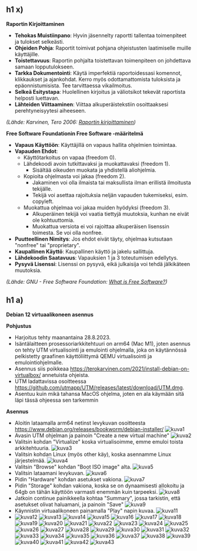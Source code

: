 ## h1 x)

**Raportin Kirjoittaminen**

-   **Tehokas Muistiinpano**: Hyvin jäsennelty raportti tallentaa toimenpiteet ja tulokset selkeästi.
-   **Ohjeiden Pohja**: Raportit toimivat pohjana ohjeistusten laatimiselle muille käyttäjille.
-   **Toistettavuus**: Raportin pohjalta toistettavan toimenpiteen on johdettava samaan lopputulokseen.
-   **Tarkka Dokumentointi**: Käytä imperfektiä raportoidessasi komennot, klikkaukset ja ajankohdat. Kerro myös odottamattomista tuloksista ja epäonnistumisista. Tee tarvittaessa vikailmoitus.
-   **Selkeä Esitystapa**: Huolellinen kirjoitus ja väliotsikot tekevät raportista helposti luettavan.
-   **Lähteiden Viittaaminen**: Viittaa alkuperäistekstiin osoittaaksesi perehtyneisyytesi aiheeseen.

_(Lähde: Karvinen, Tero 2006: [Raportin kirjoittaminen](https://terokarvinen.com/2006/raportin-kirjoittaminen-4/))_

**Free Software Foundationin Free Software -määritelmä**

-   **Vapaus Käyttöön**: Käyttäjillä on vapaus hallita ohjelmien toimintaa.
-   **Vapauden Ehdot**:
    -   Käyttötarkoitus on vapaa (freedom 0).
    -   Lähdekoodi avoin tutkittavaksi ja muokattavaksi (freedom 1).
        -   Sisältää oikeuden muokata ja yhdistellä aliohjelmia.
    -   Kopioita ohjelmasta voi jakaa (freedom 2).
        -   Jakaminen voi olla ilmaista tai maksullista ilman erillistä ilmoitusta tekijälle.
        -   Tekijä voi asettaa rajoituksia neljän vapauden tukemiseksi, esim. copyleft.
    -   Muokattua ohjelmaa voi jakaa muiden hyödyksi (freedom 3).
        -   Alkuperäinen tekijä voi vaatia tiettyjä muutoksia, kunhan ne eivät ole kohtuuttomia.
        -   Muokattua versiota ei voi rajoittaa alkuperäisen lisenssin toimesta. Se voi olla nonfree.
-   **Puutteellinen Nimitys**: Jos ehdot eivät täyty, ohjelmaa kutsutaan "nonfree" tai "proprietary".
-   **Kaupallinen Käyttö**: Kaupallinen käyttö ja jakelu sallittuja.
-   **Lähdekoodin Saatavuus**: Vapauksien 1 ja 3 toteutumisen edellytys.
-   **Pysyvä Lisenssi**: Lisenssi on pysyvä, eikä julkaisija voi tehdä jälkikäteen muutoksia.

_(Lähde: GNU - Free Software Foundation: [What is Free Software?](https://www.gnu.org/philosophy/free-sw.html))_

## h1 a)

**Debian 12 virtuaalikoneen asennus**

**Pohjustus**

-   Harjoitus tehty maanantaina 28.8.2023.
-   Isäntälaitteen prosessoriarkkitehtuuri on arm64 (Mac M1), joten asennus on tehty UTM virtualisointi ja emulointi ohjelmalla, joka on käytännössä pelkistetty graafinen käyttöliittymä QEMU virtualisointi ja emulointiohjelmalle.
-   Asennus siis poikkeaa https://terokarvinen.com/2021/install-debian-on-virtualbox/ annetuista ohjeista.
-   UTM ladattavissa osoitteessa https://github.com/utmapp/UTM/releases/latest/download/UTM.dmg.
-   Asentuu kuin mikä tahansa MacOS ohjelma, joten en ala käymään sitä läpi tässä ohjeessa sen tarkemmin

**Asennus**

-   Aloitin lataamalla arm64 netinst levykuvan osoitteesta https://www.debian.org/releases/bookworm/debian-installer/
    ![kuva1](/kuvat/h1/1.png)
-   Avasin UTM ohjelman ja painoin "Create a new virtual machine"
    ![kuva2](/kuvat/h1/2.png)
-   Valitsin kohdan "Virtualize" koska virtualisoimme, emme emuloi toista arkkitehtuuria.
    ![kuva3](/kuvat/h1/3.png)
-   Valitsin kohdan Linux (myös other käy), koska asennamme Linux järjestelmää.
    ![kuva4](/kuvat/h1/4.png)
-   Valitsin "Browse" kohdan "Boot ISO image" alta.
    ![kuva5](/kuvat/h1/5.png)
-   Valitsin lataamani levykuvan.
    ![kuva6](/kuvat/h1/6.png)
-   Pidin "Hardware" kohdan asetukset vakiona.
    ![kuva7](/kuvat/h1/7.png)
-   Pidin "Storage" kohdan vakiona, koska se on dynaamisesti allokoitu ja 64gb on tähän käyttöön varmasti enemmän kuin tarpeeksi.
    ![kuva8](/kuvat/h1/h8.png)
-   Jatkoin continue painikkeella kohtaa "Summary", jossa tarkistin, että asetukset olivat haluamani, ja painoin "Save"
    ![kuva9](/kuvat/h1/9.png)
-   Käynnistin virtuaalikoneen painamalla "Play" napin kuvaa.
    ![kuva11](/kuvat/h1/11.png)
-   ![kuva12](/kuvat/h1/12.png)
    ![kuva13](/kuvat/h1/13.png)
    ![kuva14](/kuvat/h1/14.png)
    ![kuva15](/kuvat/h1/15.png)
    ![kuva16](/kuvat/h1/16.png)
    ![kuva17](/kuvat/h1/17.png)
    ![kuva18](/kuvat/h1/18.png)
    ![kuva19](/kuvat/h1/19.png)
    ![kuva20](/kuvat/h1/20.png)
    ![kuva21](/kuvat/h1/21.png)
    ![kuva22](/kuvat/h1/22.png)
    ![kuva23](/kuvat/h1/23.png)
    ![kuva24](/kuvat/h1/24.png)
    ![kuva25](/kuvat/h1/25.png)
    ![kuva26](/kuvat/h1/26.png)
    ![kuva27](/kuvat/h1/27.png)
    ![kuva28](/kuvat/h1/28.png)
    ![kuva29](/kuvat/h1/29.png)
    ![kuva30](/kuvat/h1/30.png)
    ![kuva31](/kuvat/h1/31.png)
    ![kuva32](/kuvat/h1/32.png)
    ![kuva33](/kuvat/h1/33.png)
    ![kuva34](/kuvat/h1/34.png)
    ![kuva35](/kuvat/h1/35.png)
    ![kuva36](/kuvat/h1/36.png)
    ![kuva37](/kuvat/h1/37.png)
    ![kuva38](/kuvat/h1/38.png)
    ![kuva39](/kuvat/h1/39.png)
    ![kuva40](/kuvat/h1/40.png)
    ![kuva41](/kuvat/h1/41.png)
    ![kuva42](/kuvat/h1/42.png)
    ![kuva43](/kuvat/h1/43.png)
